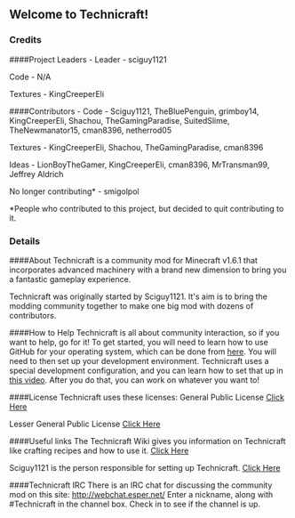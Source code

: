 ## Welcome to Technicraft!


### Credits
####Project Leaders -
Leader - sciguy1121

Code - N/A

Textures - KingCreeperEli



####Contributors -
Code 	  - Sciguy1121,
			TheBluePenguin, 
			grimboy14, 
			KingCreeperEli, 
			Shachou, 
			TheGamingParadise, 
			SuitedSlime,
			TheNewmanator15,
			cman8396,
			netherrod05
	   
Textures  - KingCreeperEli,
			Shachou,
			TheGamingParadise,
			cman8396

Ideas	- LionBoyTheGamer,
			KingCreeperEli,
			cman8396,
			MrTransman99, 
			Jeffrey Aldrich
			

No longer contributing*	  - smigolpol
			

*People who contributed to this project, but decided to quit contributing to it.
### Details
####About
Technicraft is a community mod for Minecraft v1.6.1 that incorporates advanced machinery with a brand new dimension to bring you a fantastic gameplay experience.

Technicraft was originally started by Sciguy1121. It's aim is to bring the modding community together to make one big mod with dozens of contributors.

####How to Help
Technicraft is all about community interaction, so if you want to help, go for it! To get started, you will need to learn how to use GitHub for your operating system, which can be done from [here](https://github.com/). You will need to then set up your development environment. Technicraft uses a special development configuration, and you can learn how to set that up in [this video](https://www.youtube.com/watch?v=KsNr6ifC2aM). After you do that, you can work on whatever you want to!

####License
Technicraft uses these licenses:
General Public License 
[Click Here](http://github.com/sciguy1121/Community-Mod-1/blob/master/COPYING)

Lesser General Public License 
[Click Here](https://github.com/sciguy1121/Community-Mod-1/blob/master/COPYING.LESSER)



####Useful links
The Technicraft Wiki gives you information on Technicraft like crafting recipes and how to use it. 
[Click Here](http://technicraft.wikispaces.com)

Sciguy1121 is the person responsible for setting up Technicraft. 
[Click Here](http://youtube.com/user/sciguy1121)

####Technicraft IRC
There is an IRC chat for discussing the community mod on this site: http://webchat.esper.net/ 
Enter a nickname, along with #Technicraft in the channel box. Check in to see if the channel is up.
